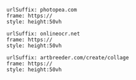 
```custom-frames
urlSuffix: photopea.com
frame: https://
style: height:50vh
```

```custom-frames
urlSuffix: onlineocr.net
frame: https://
style: height:50vh
```

```custom-frames
urlSuffix: artbreeder.com/create/collage
frame: https://
style: height:50vh
```
